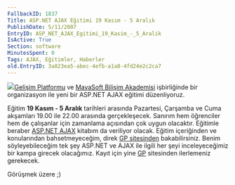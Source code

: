```yaml
---
FallbackID: 1837
Title: ASP.NET AJAX Eğitimi 19 Kasım - 5 Aralık
PublishDate: 5/11/2007
EntryID: ASP_NET_AJAX_Egitimi_19_Kasim_-_5_Aralik
IsActive: True
Section: software
MinutesSpent: 0
Tags: AJAX, Eğitimler, Haberler
old.EntryID: 3a823ea5-abec-4efb-a1a8-4fd24e2c2ca7
---
```

![](http://cdn.daron.yondem.com/assets/1837/ajax_logo.png)[Gelişim
Platformu](http://www.gelisimplatformu.org/) ve [MayaSoft Bilişim
Akademisi](http://www.mayasoft.com.tr) işbirliğinde bir organizasyon ile
yeni bir ASP.NET AJAX eğitimi düzenliyoruz.

Eğitim **19 Kasım - 5 Aralık** tarihleri arasında Pazartesi, Çarşamba ve
Cuma akşamları 19.00 ile 22.00 arasında gerçekleşecek. Sanırım hem
öğrenciler hem de çalışanlar için zamanlama açısından çok uygun
olacaktır. Eğitimle beraber [ASP.NET
AJAX](http://daron.yondem.com/tr/post/955bda47-4d8a-4544-8a11-3d416693ac8a)
kitabım da veriliyor olacak. Eğitim içeriğinden ve konularından
bahsetmeyeceğim, direk [GP
sitesinden](http://www.gelisimplatformu.org/uye/uye_aktivite_detay.asp?MODE=AKTIVITE&akt_id=3851)
bakabilirsiniz. Benim söyleyebileceğim tek şey ASP.NET ve AJAX ile
ilgili her şeyi inceleyeceğimiz bir kampa girecek olacağımız. Kayıt için
yine
[GP](http://www.gelisimplatformu.org/uye/uye_aktivite_detay.asp?MODE=AKTIVITE&akt_id=3851)
sitesinden ilerlemeniz gerekecek.

Görüşmek üzere ;)


